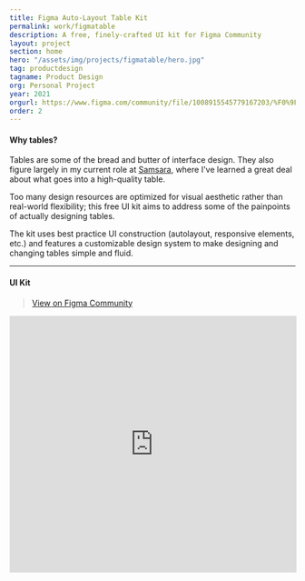 ```yaml
---
title: Figma Auto-Layout Table Kit
permalink: work/figmatable
description: A free, finely-crafted UI kit for Figma Community
layout: project
section: home
hero: "/assets/img/projects/figmatable/hero.jpg"
tag: productdesign
tagname: Product Design
org: Personal Project
year: 2021
orgurl: https://www.figma.com/community/file/1008915545779167203/%F0%9F%8C%80-Auto-Layout-Table-Kit
order: 2
---
```


#### Why tables?

Tables are some of the bread and butter of interface design. They also figure largely in my current role at [Samsara](https://samsara.com/), where I've learned a great deal about what goes into a high-quality table.

Too many design resources are optimized for visual aesthetic rather than real-world flexibility; this free UI kit aims to address some of the painpoints of actually designing tables.

The kit uses best practice UI construction (autolayout, responsive elements, etc.) and features a customizable design system to make designing and changing tables simple and fluid.

---

#### UI Kit

> [View on Figma Community](https://www.figma.com/community/file/1008915545779167203/%F0%9F%8C%80-Auto-Layout-Table-Kit)


<iframe style="border: 1px solid rgba(0, 0, 0, 0.1);" width="100%" height="450" src="https://www.figma.com/embed?embed_host=share&url=https%3A%2F%2Fwww.figma.com%2Ffile%2FU2y0gbV2T6ygyuARf2LR9w%2F%25F0%259F%258C%2580-Auto-Layout-Table-Kit-(Community)%3Fnode-id%3D40%253A789" allowfullscreen></iframe>

